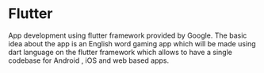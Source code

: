 # Flutter
App development using flutter framework provided by Google. The basic idea about the app is an English word gaming app which will be made using dart language on the flutter framework which allows to have a single codebase for Android , iOS and web based apps.
